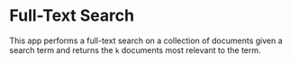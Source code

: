 # Full-Text Search 

This app performs a full-text search on a collection of documents given a search term and returns the `k` documents most relevant to the term.



